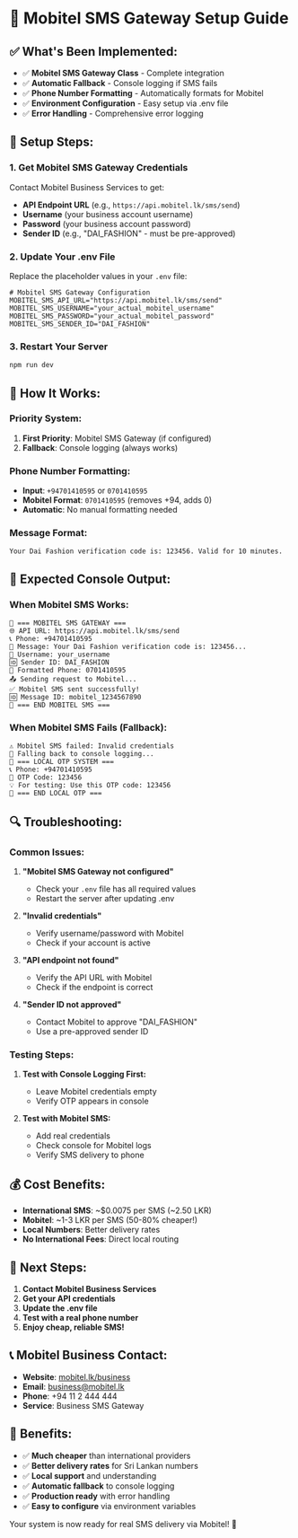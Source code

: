 # 🚀 Mobitel SMS Gateway Setup Guide

## ✅ What's Been Implemented:

- ✅ **Mobitel SMS Gateway Class** - Complete integration
- ✅ **Automatic Fallback** - Console logging if SMS fails
- ✅ **Phone Number Formatting** - Automatically formats for Mobitel
- ✅ **Environment Configuration** - Easy setup via .env file
- ✅ **Error Handling** - Comprehensive error logging

## 🔧 Setup Steps:

### 1. Get Mobitel SMS Gateway Credentials

Contact Mobitel Business Services to get:

- **API Endpoint URL** (e.g., `https://api.mobitel.lk/sms/send`)
- **Username** (your business account username)
- **Password** (your business account password)
- **Sender ID** (e.g., "DAI_FASHION" - must be pre-approved)

### 2. Update Your .env File

Replace the placeholder values in your `.env` file:

```env
# Mobitel SMS Gateway Configuration
MOBITEL_SMS_API_URL="https://api.mobitel.lk/sms/send"
MOBITEL_SMS_USERNAME="your_actual_mobitel_username"
MOBITEL_SMS_PASSWORD="your_actual_mobitel_password"
MOBITEL_SMS_SENDER_ID="DAI_FASHION"
```

### 3. Restart Your Server

```bash
npm run dev
```

## 🎯 How It Works:

### **Priority System:**

1. **First Priority**: Mobitel SMS Gateway (if configured)
2. **Fallback**: Console logging (always works)

### **Phone Number Formatting:**

- **Input**: `+94701410595` or `0701410595`
- **Mobitel Format**: `0701410595` (removes +94, adds 0)
- **Automatic**: No manual formatting needed

### **Message Format:**

```
Your Dai Fashion verification code is: 123456. Valid for 10 minutes.
```

## 📱 Expected Console Output:

### **When Mobitel SMS Works:**

```
📱 === MOBITEL SMS GATEWAY ===
🌐 API URL: https://api.mobitel.lk/sms/send
📞 Phone: +94701410595
📝 Message: Your Dai Fashion verification code is: 123456...
👤 Username: your_username
🆔 Sender ID: DAI_FASHION
📱 Formatted Phone: 0701410595
📤 Sending request to Mobitel...
✅ Mobitel SMS sent successfully!
🆔 Message ID: mobitel_1234567890
📱 === END MOBITEL SMS ===
```

### **When Mobitel SMS Fails (Fallback):**

```
⚠️ Mobitel SMS failed: Invalid credentials
🔄 Falling back to console logging...
📱 === LOCAL OTP SYSTEM ===
📞 Phone: +94701410595
🔐 OTP Code: 123456
💡 For testing: Use this OTP code: 123456
📱 === END LOCAL OTP ===
```

## 🔍 Troubleshooting:

### **Common Issues:**

1. **"Mobitel SMS Gateway not configured"**

   - Check your `.env` file has all required values
   - Restart the server after updating .env

2. **"Invalid credentials"**

   - Verify username/password with Mobitel
   - Check if your account is active

3. **"API endpoint not found"**

   - Verify the API URL with Mobitel
   - Check if the endpoint is correct

4. **"Sender ID not approved"**
   - Contact Mobitel to approve "DAI_FASHION"
   - Use a pre-approved sender ID

### **Testing Steps:**

1. **Test with Console Logging First:**

   - Leave Mobitel credentials empty
   - Verify OTP appears in console

2. **Test with Mobitel SMS:**
   - Add real credentials
   - Check console for Mobitel logs
   - Verify SMS delivery to phone

## 💰 Cost Benefits:

- **International SMS**: ~$0.0075 per SMS (~2.50 LKR)
- **Mobitel**: ~1-3 LKR per SMS (50-80% cheaper!)
- **Local Numbers**: Better delivery rates
- **No International Fees**: Direct local routing

## 🚀 Next Steps:

1. **Contact Mobitel Business Services**
2. **Get your API credentials**
3. **Update the .env file**
4. **Test with a real phone number**
5. **Enjoy cheap, reliable SMS!**

## 📞 Mobitel Business Contact:

- **Website**: [mobitel.lk/business](https://mobitel.lk/business)
- **Email**: business@mobitel.lk
- **Phone**: +94 11 2 444 444
- **Service**: Business SMS Gateway

## 🎉 Benefits:

- ✅ **Much cheaper** than international providers
- ✅ **Better delivery rates** for Sri Lankan numbers
- ✅ **Local support** and understanding
- ✅ **Automatic fallback** to console logging
- ✅ **Production ready** with error handling
- ✅ **Easy to configure** via environment variables

Your system is now ready for real SMS delivery via Mobitel! 🎯
